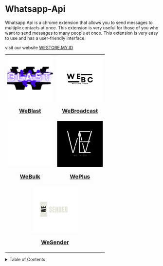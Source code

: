 # Whatsapp-Api

Whatsapp Api is a chrome extension that allows you to send messages to multiple contacts at once. This extension is very useful for those of you who want to send messages to many people at once. This extension is very easy to use and has a user-friendly interface.

visit our website [WESTORE.MY.ID](https://westore.my.id/)

<table>
  <tr>
    <td align="center" valign="middle">
        <a href="https://github.com/rezapace/Whatsapp-Api/tree/main/Weblast" target="_blank">
            <img src="https://github.com/rezapace/Whatsapp-Api/blob/main/Weblast/picture/logo/WEBLAST.png?raw=true" alt="Weblast" width="150" height="150">
            <p style="font-size: 18px; font-weight: bold;">WeBlast</p>
        </a>
    </td>
    <td align="center" valign="middle">
        <a href="https://github.com/rezapace/Whatsapp-Api/tree/main/WeBroadcast" target="_blank">
            <img src="https://github.com/rezapace/Whatsapp-Api/blob/main/WeBroadcast/picture/LOGO/weBroadcast.png?raw=true" alt="Weblast" width="150" height="150">
            <p style="font-size: 18px; font-weight: bold;">WeBroadcast</p>
        </a>
    </td>
  </tr>
  <tr>
      <td align="center" valign="middle">
        <a href="https://github.com/rezapace/Whatsapp-Api/tree/main/WeBulk" target="_blank">
            <img src="https://github.com/rezapace/Whatsapp-Api/blob/main/WeBulk/picture/LOGO/webulk%20(1).png?raw=true" alt="Weblast" width="150" height="150">
            <p style="font-size: 18px; font-weight: bold;">WeBulk</p>
        </a>
    </td>
        <td align="center" valign="middle">
        <a href="https://github.com/rezapace/Whatsapp-Api/tree/main/WePlus" target="_blank">
            <img src="https://github.com/rezapace/Whatsapp-Api/blob/main/WePlus/picture/LOGO/WEPLUS%20(2).png?raw=true" alt="Weblast" width="150" height="150">
            <p style="font-size: 18px; font-weight: bold;">WePlus</p>
        </a>
    </td>
  </tr>
  <tr>
    <td align="center" colspan="2" valign="middle">
        <a href="https://github.com/rezapace/Whatsapp-Api/tree/main/WeSender" target="_blank">
            <img src="https://github.com/rezapace/Whatsapp-Api/blob/main/WeSender/picture/LOGO/wesender%20(1).png?raw=true" alt="Weblast" width="150" height="150">
            <p style="font-size: 18px; font-weight: bold;">WeSender</p>
        </a>
    </td>
  </tr>
</table>



<!-- make it drop down -->
<details>
  <summary>Table of Contents</summary>
  
  - [Website](https://westore.my.id/)

  - [store](https://lynk.id/wetools)

#WhatsApp #WhatsAppAPI #WhatsAppBot #WhatsAppClone #WhatsAppWeb #WhatsAppAutomation #WhatsAppIntegration #WhatsAppSDK #WhatsAppLibrary #WhatsAppChat #WhatsAppMessenger #WhatsAppStatus #WhatsAppBackup #WhatsAppScript #WhatsAppEncryption #WhatsAppWebBot #WhatsAppServer #WhatsAppGroup #WhatsAppMessage #WhatsAppNotifications #WhatsAppTools #WhatsAppFramework #WhatsAppAPIWrapper #WhatsAppGateway #WhatsAppSPAM #WhatsAppCommunication #WhatsAppBroadcast #WhatsAppBridge #WhatsAppHack #WhatsAppSelenium #WhatsAppMonitor #WhatsAppWebhook #WhatsAppNodeJS #WhatsAppPython #WhatsAppPHP #WhatsAppJavaScript #WhatsAppReact #WhatsAppReactNative #WhatsAppFlutter #WhatsAppDjango #WhatsAppBotFramework #WhatsAppBotPython #WhatsAppBotJavaScript #WhatsAppBotNodeJS #WhatsAppExtensions #WhatsAppIntegrationAPI #WhatsAppScripts #WhatsAppSessions #WhatsAppDatabase #WhatsAppAuth #WhatsAppLogin #WhatsAppMedia #WhatsAppFileTransfer #WhatsAppAnalytics #WhatsAppTracking #WhatsAppData #WhatsAppSync #WhatsAppUpdater #WhatsAppBackupScript #WhatsAppSyncScript #WhatsAppMediaBot #WhatsAppGroupBot #WhatsAppMultiDevice #WhatsAppContactSync #WhatsAppProfilePicture #WhatsAppUserStatus #WhatsAppBotSetup #WhatsAppBotManager #WhatsAppDatabaseSync #WhatsAppBotNode #WhatsAppBotServer #WhatsAppUserAPI #WhatsAppProject #WhatsAppSecurity #WhatsAppPrivacy #WhatsAppChatBot #WhatsAppBusinessAPI #WhatsAppBusinessBot #WhatsAppBusinessIntegration #WhatsAppScheduler #WhatsAppSchedulerBot #WhatsAppAutoResponder #WhatsAppResponder #WhatsAppResponderBot #WhatsAppChatHistory #WhatsAppHistory #WhatsAppHistoryBackup #WhatsAppExporter #WhatsAppExporterScript #WhatsAppChatExporter #WhatsAppMediaExporter #WhatsAppCloudSync #WhatsAppCloudBackup #WhatsAppBotAssistant #WhatsAppBotSupport #WhatsAppSupportBot #WhatsAppCustomerSupport #WhatsAppHelpDesk #WhatsAppHelpBot #WhatsAppCustomerService

</details>